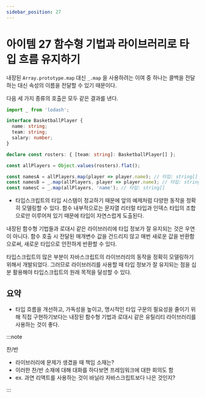 ```yaml
---
sidebar_position: 27
---
```


# 아이템 27 함수형 기법과 라이브러리로 타입 흐름 유지하기

내장된 `Array.prototype.map` 대신 `_.map` 을 사용하려는 이여 중 하나는 콜백을 전달하는 대신 속성의 이름을 전달할 수 있기 때문이다.

다음 세 가지 종류의 호출은 모두 같은 결과를 낸다.

```ts
import _ from 'lodash';

interface BasketballPlayer {
  name: string;
  team: string;
  salary: number;
}

declare const rosters: { [team: string]: BasketballPlayer[] };

const allPlayers = Object.values(rosters).flat();

const namesA = allPlayers.map(player => player.name); // 타입: string[]
const namesB = _.map(allPlayers, player => player.name); // 타입: string[]
const namesC = _.map(allPlayers, 'name'); // 타입: string[]
```

- 타입스크립트의 타입 시스템이 정교하기 때문에 앞의 예제처럼 다양한 동작을 정확히 모델링할 수 있다. 함수 내부적으로는 문자열 리터럴 타입과 인덱스 타입의 조합으로만 이루어져 있기 때문에 타입이 자연스럽게 도출된다.

내장된 함수형 기법들과 로대시 같은 라이브러리에 타입 정보가 잘 유지되는 것은 우연이 아니다. 함수 호출 시 전달된 매개변수 값을 건드리지 않고 매번 새로운 값을 반환함으로써, 새로운 타입으로 안전하게 반환할 수 있다.

타입스크립트의 많은 부분이 자바스크립트의 라이브러리의 동작을 정확히 모델링하기 위해서 개발되었다. 그러므로 라이브러리를 사용할 때 타입 정보가 잘 유지되는 점을 십분 활용해야 타입스크립트의 원래 목적을 달성할 수 있다.

## 요약

- 타입 흐름을 개선하고, 가독성을 높이고, 명시적인 타입 구문의 필요성을 줄이기 위해 직접 구현하기보다는 내장된 함수형 기법과 로대시 같은 유틸리티 라이브러리를 사용하는 것이 좋다.

:::note

찬/반

- 라이브러리에 문제가 생겼을 때 책임 소재는?
- 이러한 찬/반 소재에 대해 대화를 하다보면 프레임워크에 대한 회의도 함
- ex. 과연 리액트를 사용하는 것이 바닐라 자바스크립트보다 나은 것인지?

:::

